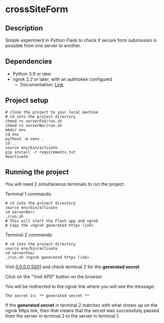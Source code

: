 # crossSiteForm

## Description
Simple experiment in Python Flask to check if secure form submission is possible from one server to another.

## Dependencies
* Python 3.9 or later
* ngrok 2.2 or later, with an authtoken configured
  * Documentation: [Link](https://ngrok.com/docs#getting-started-authtoken)

## Project setup
```shell
# clone the project to your local machine
# cd into the project directory
chmod +x serverFoo/run.sh
chmod +x serverBar/run.sh
mkdir env
cd env
python3 -m venv .
cd ..
source env/bin/activate
pip install -r requirements.txt
deactivate
```

## Running the project
You will need 2 simultaneous terminals to run the project.

Terminal 1 commands:
```shell
# cd into the project directory
source env/bin/activate
cd serverBar/
./run.sh
# This will start the Flask app and ngrok
# Copy the <ngrok generated https link>
```

Terminal 2 commands:
```shell
# cd into the project directory
source env/bin/activate
cd serverFoo/
./run.sh <ngrok generated https link>
```

Visit [0.0.0.0:5001]() and check terminal 2 for the **generated secret**.

Click on the "Visit APD" button on the browser

You will be redirected to the ngrok link where you will see the message:
```text
The secret is: ** generated secret **
```
If the **generated secret** in terminal 2 matches with what shows up on the ngrok https link, then that means that the
secret was successfully passed from the server in terminal 2 to the server in terminal 1.
